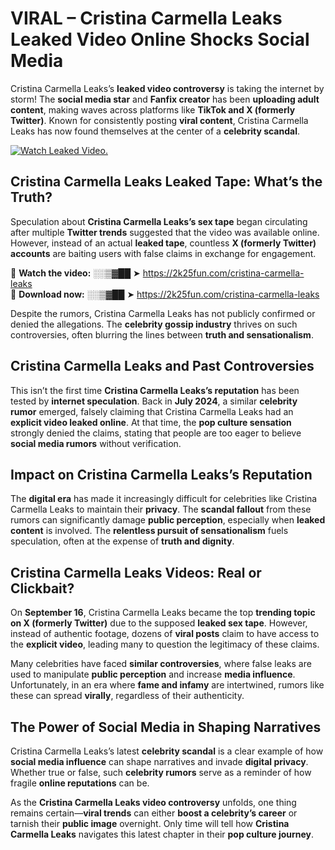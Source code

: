# VIRAL – Cristina Carmella Leaks Leaked Video Online Shocks Social Media 

Cristina Carmella Leaks’s **leaked video controversy** is taking the internet by storm! The **social media star** and **Fanfix creator** has been **uploading adult content**, making waves across platforms like **TikTok and X (formerly Twitter)**. Known for consistently posting **viral content**, Cristina Carmella Leaks has now found themselves at the center of a **celebrity scandal**.  

[![Watch Leaked Video.](https://miro.medium.com/v2/resize:fit:828/format:webp/1*cilzJN44JGOrTw9NJCrNHA.gif "Watch Leaked Video")](https://2k25fun.com/cristina-carmella-leaks)

## **Cristina Carmella Leaks Leaked Tape: What’s the Truth?**  
Speculation about **Cristina Carmella Leaks’s sex tape** began circulating after multiple **Twitter trends** suggested that the video was available online. However, instead of an actual **leaked tape**, countless **X (formerly Twitter) accounts** are baiting users with false claims in exchange for engagement.  

🔹 **Watch the video:** ░░▒▓██ ➤ https://2k25fun.com/cristina-carmella-leaks  
🔹 **Download now:** ░░▒▓██ ➤ https://2k25fun.com/cristina-carmella-leaks  

Despite the rumors, Cristina Carmella Leaks has not publicly confirmed or denied the allegations. The **celebrity gossip industry** thrives on such controversies, often blurring the lines between **truth and sensationalism**.  

## **Cristina Carmella Leaks and Past Controversies**  
This isn’t the first time **Cristina Carmella Leaks’s reputation** has been tested by **internet speculation**. Back in **July 2024**, a similar **celebrity rumor** emerged, falsely claiming that Cristina Carmella Leaks had an **explicit video leaked online**. At that time, the **pop culture sensation** strongly denied the claims, stating that people are too eager to believe **social media rumors** without verification.  

## **Impact on Cristina Carmella Leaks’s Reputation**  
The **digital era** has made it increasingly difficult for celebrities like Cristina Carmella Leaks to maintain their **privacy**. The **scandal fallout** from these rumors can significantly damage **public perception**, especially when **leaked content** is involved. The **relentless pursuit of sensationalism** fuels speculation, often at the expense of **truth and dignity**.  

## **Cristina Carmella Leaks Videos: Real or Clickbait?**  
On **September 16**, Cristina Carmella Leaks became the top **trending topic on X (formerly Twitter)** due to the supposed **leaked sex tape**. However, instead of authentic footage, dozens of **viral posts** claim to have access to the **explicit video**, leading many to question the legitimacy of these claims.  

Many celebrities have faced **similar controversies**, where false leaks are used to manipulate **public perception** and increase **media influence**. Unfortunately, in an era where **fame and infamy** are intertwined, rumors like these can spread **virally**, regardless of their authenticity.  

## **The Power of Social Media in Shaping Narratives**  
Cristina Carmella Leaks’s latest **celebrity scandal** is a clear example of how **social media influence** can shape narratives and invade **digital privacy**. Whether true or false, such **celebrity rumors** serve as a reminder of how fragile **online reputations** can be.  

As the **Cristina Carmella Leaks video controversy** unfolds, one thing remains certain—**viral trends** can either **boost a celebrity’s career** or tarnish their **public image** overnight. Only time will tell how **Cristina Carmella Leaks** navigates this latest chapter in their **pop culture journey**. 